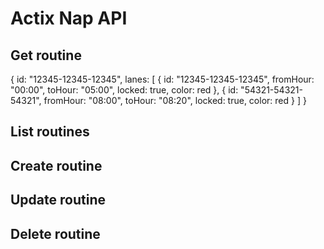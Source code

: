 # Actix Nap API

## Get routine
{
  id: "12345-12345-12345",
  lanes: [
    {
      id: "12345-12345-12345",
      fromHour: "00:00",
      toHour: "05:00",
      locked: true,
      color: red
    },
    {
      id: "54321-54321-54321",
      fromHour: "08:00",
      toHour: "08:20",
      locked: true,
      color: red
    }
  ]
}

## List routines
## Create routine
## Update routine
## Delete routine
